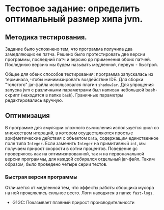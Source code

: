 # Тестовое задание: определить оптимальный размер хипа jvm.

## Методика тестирования.

Задание было усложнено тем, что программа получила два замедляющих ее патча. 
Решено было протестировать две версии программы, последний патч и версию до применения обоих патчей.
Последнюю версию мы будем называть медленной, первую - быстрой.

Общее для обеих способов тестирования: программа запускалась из терминала, чтобы минимизировать 
воздействие IDE. Для сборки "толстого" jar-файла использовался плагин `shadowJar`. 
Для упрощения запуска 
jvm с различными параметрами был написан небольшой bash-скрипт (находится в папке `bash`).
Граничные параметры редактировались вручную.

## Оптимизация

В программе для эмуляции сложного вычисления используется цикл со множеством итераций, в котором
осуществляются простые арифметические действия с объектом `Data`, содержащим единственное поле
типа `Integer`. Если заменить `Integer` на примитивный `int`, мы получаем прирост скорости
в сотни процентов. Поведение gc проверялось как на оптимизированной, так и на первоначальной версии программы,
для каждой собирался отдельный jar-файл. Таким образом, было проведено четыре серии тестов.

### Быстрая версия программы

Отличается от медленной тем, что эффекты работы сборщика мусора на ней проявлялись сильнее всего.
Логи находятся в папке `fast-logs`.
* G1GC: Показывает плавный прирост производительности

